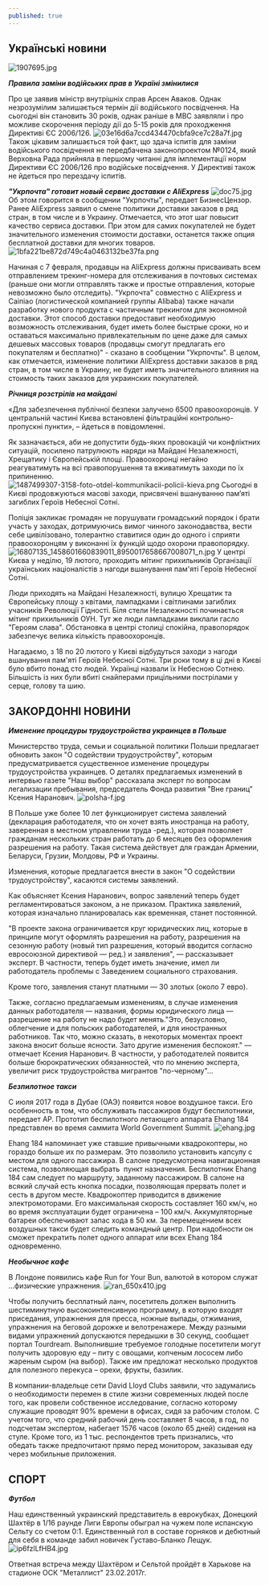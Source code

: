 ```yaml
---
published: true
---
```

## Украïнськi новини

![1907695.jpg]({{site.baseurl}}images/1907695.jpg)

**_Правила заміни водійських прав в Україні змінилися_** 

 
 Про  це заявив міністр внутрішніх справ Арсен Аваков. Однак незрозумілим залишається термін дії водійського посвідчення. На сьогодні він становить 30 років, однак раніше в МВС заявляли і про можливе скорочення періоду дії до 5-15 років для проходження Директиві ЄС 2006/126.
 ![03e16d6a7ccd434470cbfa9ce7c28a7f.jpg]({{site.baseurl}}images/03e16d6a7ccd434470cbfa9ce7c28a7f.jpg)
Також цікавим залишається той факт, що здача іспитів для заміни водійського посвідчення не передбачена законопроектом №0124, який Верховна Рада прийняла в першому читанні для імплементації норм Директиви ЄС 2006/126 про водійське посвідчення. У Директиві також не йдеться про перездачу іспитів.  

 **_"Укрпочта" готовит новый сервис доставки с AliExpress_**
 ![doc75.jpg]({{site.baseurl}}images/doc75.jpg)
 Об этом говорится в сообщении "Укрпочты", передает БизнесЦензор.
 Ранее AliExpress заявил о смене политики доставки заказов в ряд стран, в том числе и в Украину. Отмечается, что этот шаг повысит качество сервиса доставки. При этом для самих покупателей не будет значительного изменения стоимости доставки, останется также опция бесплатной доставки для многих товаров.
 ![1bfa221be872d749c4a0463132be37fa.png]({{site.baseurl}}images/1bfa221be872d749c4a0463132be37fa.png)

Начиная с 7 февраля, продавцы на AliExpress должны присваивать всем отправлением трекинг-номера для отслеживания в почтовых системах (раньше они могли отправлять также и простые отправления, которые невозможно было отследить).
"Укрпочта" совместно с AliExpress и Саіпіао (логистической компанией группы Alibaba) также начали разработку нового продукта с частичным трекингом для экономной доставки. Этот способ доставки предоставит необходимую возможность отслеживания, будет иметь более быстрые сроки, но и оставаться максимально привлекательным по цене даже для самых дешевых массовых товаров (продавцы смогут предлагать его покупателям и бесплатно)" - сказано в сообщении "Укрпочты".
В целом, как отмечается, изменение политики AliExpress доставки заказов в ряд стран, в том числе в Украину, не будет иметь значительного влияния на стоимость таких заказов для украинских покупателей. 
 
 _**Рiчниця розстрiлiв на майданi**_
 
«Для забезпечення публічної безпеки залучено 6500 правоохоронців. У центральній частині Києва встановлені фільтраційні контрольно-пропускні пункти», – йдеться в повідомленні.

Як зазначається, аби не допустити будь-яких провокацій чи конфліктних ситуацій, посилено патрулюють наряди на Майдані Незалежності, Хрещатику і Європейській площі. Правоохоронці негайно реагуватимуть на всі правопорушення та вживатимуть заходи по їх припиненню.
![1487499307-3158-foto-otdel-kommunikacii-policii-kieva.png]({{site.baseurl}}images/1487499307-3158-foto-otdel-kommunikacii-policii-kieva.png)
Сьогодні в Києві продовжуються масові заходи, присвячені вшануванню пам’яті загиблих Героїв Небесної Сотні.

Поліція закликає громадян не порушувати громадський порядок і брати участь у заходах, дотримуючись вимог чинного законодавства, вести себе цивілізовано, толерантно ставитися один до одного і сприяти правоохоронцям у виконанні їх функцій щодо охорони правопорядку.
![16807135_1458601660839011_8950017658667008071_n.jpg]({{site.baseurl}}images/16807135_1458601660839011_8950017658667008071_n.jpg)
У центрі Києва у неділю, 19 лютого, проходить мітинг прихильників Організації українських націоналістів з нагоди вшанування пам'яті Героїв Небесної Сотні.

Люди приходять на Майдані Незалежності, вулицю Хрещатик та Європейську площу з квітами, лампадками і світлинами загиблих учасників Революції Гідності.
Біля стели Незалежності починається мітинг прихильників ОУН. Тут же люди лампадками виклали гасло "Героям слава".
Обстановка в центрі столиці спокійна, правопорядок забезпечує велика кількість правоохоронців.

Нагадаємо, з 18 по 20 лютого у Києві відбудуться заходи з нагоди вшанування пам'яті Героїв Небесної Сотні. Три роки тому в ці дні в Києві було вбито понад сто людей. Українці назвали їх Небесною Сотнею. Більшість із них були вбиті снайперами прицільними пострілами у серце, голову та шию.

## ЗАКОРДОННI НОВИНИ

_**Именение процедуры трудоустройства украинцев в Польше**_

Министерство труда, семьи и социальной политики Польши предлагает обновить закон "О содействии трудоустройству", которым предусматривается существенное изменение процедуры трудоустройства украинцев.
О деталях предлагаемых изменений в интервью газете "Наш выбор" рассказала эксперт по вопросам легализации пребывания, председатель Фонда развития "Вне границ" Ксения Наранович.
![polsha-f.jpg]({{site.baseurl}}images/polsha-f.jpg)


В Польше уже более 10 лет функционирует система заявлений (декларация работодателя, что он хочет взять иностранца на работу, заверенная в местном управлении труда -ред.), которая позволяет гражданам нескольких стран работать до 6 месяцев без оформления разрешения на работу. Такая система действует для граждан Армении, Беларуси, Грузии, Молдовы, РФ и Украины.

Изменения, которые предлагается внести в закон "О содействии трудоустройству", касаются системы заявлений.

Как объясняет Ксения Наранович, вопрос заявлений теперь будет регламентироваться законом, а не приказом. Практика заявлений, которая изначально планировалась как временная, станет постоянной.

"В проекте закона ограничивается круг юридических лиц, которые в принципе могут оформлять разрешения на работу, разрешения на сезонную работу (новый тип разрешения, который вводится согласно евросоюзной директивой — ред.) и заявления", — рассказывает эксперт. В частности, теперь будет иметь значение, имел ли работодатель проблемы с Заведением социального страхования.

Кроме того, заявления станут платными — 30 злотых (около 7 евро).

Также, согласно предлагаемым изменениям, в случае изменения данных работодателя — названия, формы юридического лица — разрешение на работу не надо будет менять."Это, безусловно, облегчение и для польских работодателей, и для иностранных работников. Так что, можно сказать, в некоторых моментах проект закона вносит больше ясности. Зато другие изменения беспокоят." — отмечает Ксения Наранович.
В частности, у работодателей появится больше бюрократических обязанностей, что по мнению эксперта, увеличит риск трудоустройства мигрантов "по-черному"...  

_**Безпилотное такси**_ 

С июля 2017 года в Дубае (ОАЭ) появится новое воздушное такси. Его особенность в том, что обслуживать пассажиров будут беспилотники, передает AP. Прототип беспилотного летающего аппарата Ehang 184 представлен во время саммита World Government Summit.
![ehang.jpg]({{site.baseurl}}images/ehang.jpg)


Ehang 184 напоминает уже ставшие привычными квадрокоптеры, но гораздо больше их по размерам. Это позволило установить капсулу с местом для одного пассажира. В салоне предусмотрена навигационная система, позволяющая выбрать  пункт назначения. Беспилотник Ehang 184 сам следует по маршруту, заданному пассажиром. В салоне на всякий случай есть кнопка посадки, позволяющая прервать полет и сесть в другом месте. Квадрокоптер приводится в движение электромоторами. Его максимальная скорость составляет 160 км/ч, но во время эксплуатации будет ограничена – 100 км/ч. Аккумуляторные батареи обеспечивают запас хода в 50 км. За перемещением всех воздушных такси будет следить командный центр. При надобности он сможет прекратить полет одного аппарат или всех Ehang 184 одновременно. 
 
 _**Необычное кафе**_
 
В Лондоне появились кафе Run for Your Bun, валютой в котором служат …физические упражнения.
![ran_650x410.jpg]({{site.baseurl}}images/ran_650x410.jpg)

Чтобы получить бесплатный ланч, посетитель должен выполнить шестиминутную высокоинтенсивную программу, в которую входят приседания, упражнения для пресса, ножные выпады, отжимания, упражнения на беговой дорожке и велотренажере.
Между разными видами упражнений допускаются передышки в 30 секунд, сообщает портал Tourdream.
Выполнившие требуемое голодные посетители могут получить здоровую еду – питу с овощами, копченым лососем либо жареным сыром (на выбор). Также им предложат несколько продуктов для полезного перекуса – орехи, фрукты, базилик.

В компании-владельце сети David Lloyd Clubs заявили, что задумались о необходимости перемен в стиле жизни современных людей после того, как провели собственное исследование, согласно которому служащие проводят 90% времени в офисах, сидя за рабочим столом. С учетом того, что средний рабочий день составляет 8 часов, в год, по подсчетам экспертом, набегает 1576 часов (около 65 дней) сидения на стуле. Кроме того, из 1 тыс. респондентов треть признались, что обедать также предпочитают прямо перед монитором, заказывая еду через мобильные приложения.  
 
## СПОРТ  

_**Футбол**_  

Наш единственный украинский представитель в еврокубках, Донецкий Шахтёр в 1/16 раунде Лиги Европы обыграл на чужем поле испанскую Сельту со счетом 0:1. Единственный гол в составе горняков и дебютный для себя в команде забил новичек Густаво-Бланко Лещук.  
![ip6fzlLfHB4.jpg]({{site.baseurl}}images/ip6fzlLfHB4.jpg)

Ответная встреча между Шахтёром и Сельтой пройдёт в Харькове на стадионе ОСК "Металлист" 23.02.2017г.
